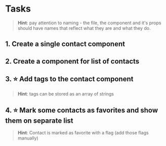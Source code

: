 # Tasks

> **Hint**: pay attention to naming - the file, the component and it's props should have names that reflect what they are and what they do.

## 1. Create a single contact component

## 2. Create a component for list of contacts

## 3. :star: Add tags to the contact component

> **Hint**: tags can be stored as an array of strings

## 4. :star: Mark some contacts as favorites and show them on separate list

> **Hint**: Contact is marked as favorite with a flag \(add those flags manually\)

